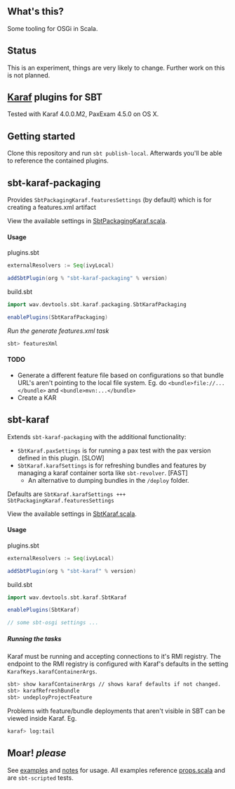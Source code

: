 ## What's this?

Some tooling for OSGi in Scala.

## Status

This is an experiment, things are very likely to change. Further work on this is not planned.

## [Karaf](https://karaf.apache.org/) plugins for SBT

Tested with Karaf 4.0.0.M2, PaxExam 4.5.0 on OS X.

## Getting started

Clone this repository and run `sbt publish-local`. Afterwards you'll be able to reference the contained plugins.

## sbt-karaf-packaging

Provides `SbtPackagingKaraf.featuresSettings` (by default) which is for creating a features.xml artifact

View the available settings in [SbtPackagingKaraf.scala](sbt-karafpackaging/src/main/scala/wav/devtools/sbt/karaf/packaging/SbtKarafPackaging.scala).

#### Usage

plugins.sbt
```scala
externalResolvers := Seq(ivyLocal)

addSbtPlugin(org % "sbt-karaf-packaging" % version)
```

build.sbt
```scala
import wav.devtools.sbt.karaf.packaging.SbtKarafPackaging

enablePlugins(SbtKarafPackaging)
```

*Run the generate features.xml task*

```bash
sbt> featuresXml
```

#### TODO

- Generate a different feature file based on configurations so that bundle URL's aren't pointing to the local file system. 
        Eg. do `<bundle>file://...</bundle>` and `<bundle>mvn:...</bundle>`
- Create a KAR

## sbt-karaf

Extends `sbt-karaf-packaging` with the additional functionality:
 
 - `SbtKaraf.paxSettings` is for running a pax test with the pax version defined in this plugin. \[SLOW]
 - `SbtKaraf.karafSettings` is for refreshing bundles and features by managing a karaf container sorta like `sbt-revolver`. \[FAST]
     + An alternative to dumping bundles in the `/deploy` folder.
 
Defaults are `SbtKaraf.karafSettings +++ SbtPackagingKaraf.featuresSettings`

View the available settings in [SbtKaraf.scala](sbt-karaf/src/main/scala/wav/devtools/sbt/karaf/SbtKaraf.scala).

#### Usage

plugins.sbt
```scala
externalResolvers := Seq(ivyLocal)

addSbtPlugin(org % "sbt-karaf" % version)
```

build.sbt
```scala
import wav.devtools.sbt.karaf.SbtKaraf

enablePlugins(SbtKaraf)

// some sbt-osgi settings ...

```

##### Running the tasks

Karaf must be running and accepting connections to it's RMI registry. The endpoint to the RMI registry is configured with Karaf's defaults in the setting `KarafKeys.karafContainerArgs`.

```bash
sbt> show karafContainerArgs // shows karaf defaults if not changed.
sbt> karafRefreshBundle
sbt> undeployProjectFeature
```

Problems with feature/bundle deployments that aren't visible in SBT can be viewed inside Karaf. Eg.

```bash
karaf> log:tail
```

## Moar! *please*

See [examples](examples) and [notes](sbt-karaf/src/sbt-test.project/README.md) for usage. All examples reference [props.scala](project/props.scala) and are `sbt-scripted` tests.
